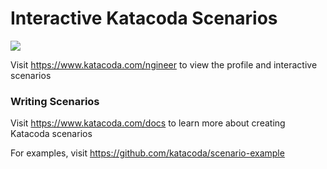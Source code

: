 # Interactive Katacoda Scenarios

[![](http://shields.katacoda.com/katacoda/ngineer/count.svg)](https://www.katacoda.com/ngineer "Get your profile on Katacoda.com")

Visit https://www.katacoda.com/ngineer to view the profile and interactive scenarios

### Writing Scenarios
Visit https://www.katacoda.com/docs to learn more about creating Katacoda scenarios

For examples, visit https://github.com/katacoda/scenario-example

